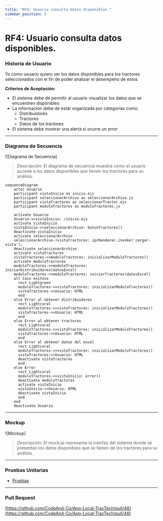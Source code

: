 ```yaml
---
title: "RF4: Usuario consulta datos disponibles."  
sidebar_position: 5
---
```


# RF4: Usuario consulta datos disponibles.

### Historia de Usuario

Yo como usuario quiero ver los datos disponibles para los tractores seleccionados con el fin de poder analizar el desempeño de estos

  **Criterios de Aceptación:**
  - El sistema debe de permitir al usuario visualizar los datos que se encuentren disponibles
  - La información debe de estar organizada por categorías como:
    - Distribuidores
    - Tractores
    - Datos de los tractores
  - El sistema debe mostrar una alerta si ocurre un error
---

### Diagrama de Secuencia

![Diagrama de Secuencia] 

> *Descripción*: El diagrama de secuencia muestra cómo el usuario accede a los datos disponibles que tienen los tractores para su análisis.

```mermaid
sequenceDiagram
    actor Usuario
    participant vistaInicio as inicio.ejs
    participant seleccionarArchivo as seleccionarArchivo.js
    participant vistaTractores as seleccionarTractor.ejs
    participant moduloTractores as moduloTractores.js

    activate Usuario
    Usuario->>vistaInicio: /inicio.ejs
    activate vistaInicio
    vistaInicio->>seleccionarArchivo: botonTractores()
    deactivate vistaInicio
    activate seleccionarArchivo
    seleccionarArchivo-)vistaTractores: ipcRenderer.invoke('cargar-vista');
    deactivate seleccionarArchivo
    activate vistaTractores
    vistaTractores->>moduloTractores: inicializarModuloTractores()
    activate moduloTractores
    moduloTractores->>moduloTractores: iniciarDistribuidores(datosExcel)
    moduloTractores->>moduloTractores: iniciarTractores(datosExcel)
    alt Caso exitoso
      rect Lightgreen
      moduloTractores->>vistaTractores: inicializarModuloTractores()
      vistaTractores->>Usuario: HTML
      end
    else Error al obtener distribuidores
      rect Lightcoral
      moduloTractores->>vistaTractores: inicializarModuloTractores()
      vistaTractores->>Usuario: HTML
      end
    else Error al obtener tractores
      rect Lightcoral
      moduloTractores->>vistaTractores: inicializarModuloTractores()
      vistaTractores->>Usuario: HTML
      end
    else Error al obtener datos del excel
      rect Lightcoral
      moduloTractores->>vistaTractores: inicializarModuloTractores()
      vistaTractores->>Usuario: HTML
      deactivate vistaTractores
      end
    else Error
      rect Lightcoral
      moduloTractores->>vistaInicio: error()
      deactivate moduloTractores
      activate vistaInicio
      vistaInicio->>Usuario: HTML
      deactivate vistaInicio
      end
    end 
    deactivate Usuario

```
---

### Mockup

![Mockup]

> *Descripción*: El mockup representa la interfaz del sistema donde se presentan los datos disponibles que se tienen de los tractores para su análisis.

---

### Pruebas Unitarias 

- [Pruebas](https://docs.google.com/spreadsheets/d/1W-JW32dTsfI22-Yl5LydMhiu-oXHH_xo3hWvK6FHeLw/edit?gid=1089355168#gid=1089355168)

---

### Pull Request
[https://github.com/CodeAnd-Co/App-Local-TracTech/pull/48](https://github.com/CodeAnd-Co/App-Local-TracTech/pull/48)